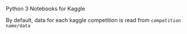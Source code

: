 Python 3 Notebooks for Kaggle

By default, data for each kaggle competition is read from 
`competition name/data`

